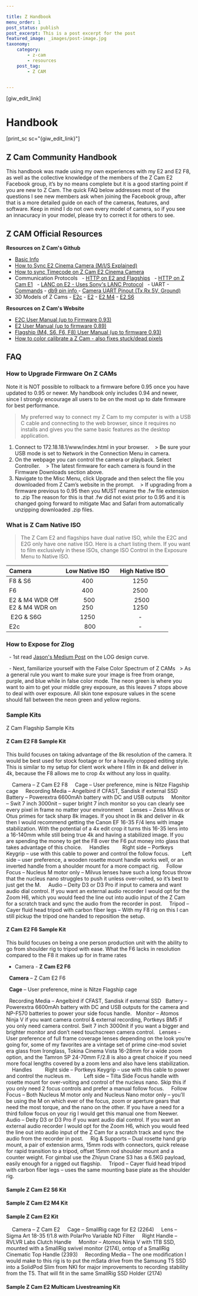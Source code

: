 ```yaml
---

title: Z Handbook
menu_order: 1
post_status: publish
post_excerpt: This is a post excerpt for the post
featured_image: _images/post-image.jpg
taxonomy:
    category:
        - z-cam
        - resources
    post_tag:
        - Z CAM


---
```





[giw_edit_link]



# Handbook 

[print_sc sc="{giw_edit_link}"]

## Z Cam Community Handbook


This handbook was made using my own experiences with my E2 and E2 F8, as well as the collective knowledge of the members of the Z Cam E2 Facebook group, it’s by no means complete but it is a good starting point if you are new to Z Cam. The quick FAQ below addresses most of the questions I see new members ask when joining the Facebook group, after that is a more detailed guide on each of the cameras, features, and software. Keep in mind I do not own every model of camera, so if you see an innacuracy in your model, please try to correct it for others to see.





## Z CAM Official Resources
**Resources on Z Cam's Github**
- [Basic Info](https://github.com/imaginevision/Z-Camera-Doc/blob/master/E2/intro.md "")
- [How to Sync E2 Cinema Camera (M/I/S Explained)](https://github.com/imaginevision/Z-Camera-Doc/blob/master/E2/howto/E2%20Sync%20Cable%20-%20Quick%20User%20Guide.pdf)
- [How to sync Timecode on Z Cam E2 Cinema Camera](https://github.com/imaginevision/Z-Camera-Doc/blob/master/E2/howto/Z-CAM-E2-Synchronize-time-code-with-external-device.pdf)
- Communication Protocols
  - [HTTP on E2 and Flagships](https://github.com/imaginevision/Z-Camera-Doc/blob/master/E2/protocol/http.md)
  - [HTTP on Z Cam E1](https://github.com/imaginevision/Z-Camera-Doc/blob/master/E1/http.md)
  - [LANC on E2 - Uses Sony's LANC Protocol](https://github.com/imaginevision/Z-Camera-Doc/blob/master/E2/protocol/lanc.md)
  - UART - [Commands](https://github.com/imaginevision/Z-Camera-Doc/blob/master/E2/protocol/uart/uart_command.md) - [db9 pin info ](https://github.com/imaginevision/Z-Camera-Doc/blob/master/E2/protocol/uart/db9_pin.md) - [Camera UART Pinout (Tx,Rx,5V, Ground)](https://github.com/imaginevision/Z-Camera-Doc/blob/master/E2/protocol/uart/ctrl_pin.jpg)
- 3D Models of Z Cams - [E2c](https://github.com/imaginevision/Z-Camera-Doc/raw/master/E2/design/E2C_3D.zip) - [E2](https://github.com/imaginevision/Z-Camera-Doc/raw/master/E2/design/E2_3D.zip) - [E2 M4](https://github.com/imaginevision/Z-Camera-Doc/raw/master/E2/design/E2-M4_3D.zip) - [E2 S6](https://github.com/imaginevision/Z-Camera-Doc/raw/master/E2/design/E2-S6_3D.zip)


**Resources on Z Cam's Website**
- [E2C User Manual (up to Firmware 0.93)](https://drive.google.com/file/d/1ABLlbGBeXCJOu-rnCrjw1tevuDleDyoM/view "E2C")
- [E2 User Manual (up to firmware 0.89)](http://www.z-cam.com/wp-content/uploads/2019/10/Z-CAM-E2-User-Manual-draft-v0.6-FW0.89-.pdf "E2")
- [Flagship (M4, S6, F6, F8) User Manual (up to firmware 0.93)](http://www.z-cam.com/wp-content/uploads/2020/04/Z-CAM-E2-Flagship-Series-User-Manual-draft-v0.2-FW0.93-.pdf "Flagship")
- [How to color calibrate a Z Cam - also fixes stuck/dead pixels](http://www.z-cam.com/wp-content/uploads/2020/07/Z-CAM-E2-Hot-Pixel-Calibration-v1.2_draft.pdf "How")


## FAQ



### How to Upgrade Firmware On Z CAMs
Note it is NOT possible to rollback to a firmware before 0.95 once you have updated to 0.95 or newer. My handbook only includes 0.94 and newer, since I strongly encourage all users to be on the most up to date firmware for best performance.
> My preferred way to connect my Z Cam to my computer is with a USB C cable and connecting to the web browser, since it requires no installs and gives you the same basic features as the desktop application.


1. Connect to 172.18.18.1/www/index.html in your browser.
   > Be sure your USB mode is set to Network in the Connection Menu in camera.
   
2. On the webpage you can control the camera or playback. Select Controller.
   > The latest firmware for each camera is found in the Firmware Downloads section above.
   
3. Navigate to the Misc Menu, click Upgrade and then select the file you downloaded from Z Cam’s website in the prompt.
   > If upgrading from a firmware previous to 0.95 then you MUST rename the .fw file extension to .zip The reason for this is that .fw did not exist prior to 0.95 and it is changed going forward to mitigate Mac and Safari from automatically unzipping downloaded .zip files.
   





### What is Z Cam Native ISO  
>The Z Cam E2 and flagships have dual native ISO, while the E2C and E2G only have one native ISO. Here is a chart listing them. If you want to film exclusively in these ISOs, change ISO Control in the Exposure Menu to Native ISO.


| Camera  | Low Native ISO  |  High Native ISO |
| :------------ | :------------: | :------------: |
| F8 & S6  | 400  | 1250  |
| F6  | 400  | 2500  |
| E2 & M4 WDR Off<br>E2 & M4 WDR on  | 500<br>250  | 2500<br>1250  |
|  E2G & S6G | 1250  | -  |
| E2c  |  800 | -  |


### How to Expose for Zlog
  - 1st read [Jason's Medium Post](https://medium.com/@jasonzhang_22759/the-design-of-log-curve-20541efda7fe) on the LOG design curve.
   

  - Next, familiarize yourself with the False Color Spectrum of Z CAMs
  > As a general rule you want to make sure your image is free from orange, purple, and blue while in false color mode. The neon green is where you want to aim to get your middle grey exposure, as this leaves 7 stops above to deal with over exposure. All skin tone exposure values in the scene should fall between the neon green and yellow regions.




### Sample Kits



Z Cam Flagship Sample Kits
#### Z Cam E2 F8 Sample Kit


This build focuses on taking advantage of the 8k resolution of the camera. It would be best used for stock footage or for a heavily cropped editing style. This is similar to my setup for client work where I film in 8k and deliver in 4k, because the F8 allows me to crop 4x without any loss in quality.


    Camera – Z Cam E2 F8
    Cage – User preference, mine is Nitze Flagship cage
    Recording Media – Angelbird if CFAST, Sandisk if external SSD
    Battery – Powerextra 6600mAh battery with DC and USB outputs
    Monitor – Swit 7 inch 3000nit – super bright 7 inch monitor so you can clearly see every pixel in frame no matter your environment
    Lenses – Zeiss Milvus or Otus primes for tack sharp 8k images. If you shoot in 8k and deliver in 4k then I would recommend getting the Canon EF 16-35 F/4 lens with image stabilization. With the potential of a 4x edit crop it turns this 16-35 lens into a 16-140mm while still being true 4k and having a stabilized image. If you are spending the money to get the F8 over the F6 put money into glass that takes advantage of this choice.
    Handles
        Right side – Portkeys Keygrip – use with this cable to power and control the follow focus.
        Left side – user preference, a wooden rosette mount handle works well, or an inverted handle from a shoulder mount for a more compact rig.
    Follow Focus – Nucleus M motor only – Milvus lenses have such a long focus throw that the nucleus nano struggles to push it unless over-volted, so it’s best to just get the M.
    Audio – Deity D3 or D3 Pro if input to camera and want audio dial control. If you want an external audio recorder I would opt for the Zoom H6, which you would feed the line out into audio input of the Z Cam for a scratch track and sync the audio from the recorder in post.
    Tripod – Cayer fluid head tripod with carbon fiber legs – With my F8 rig on this I can still pickup the tripod one handed to reposition the setup.


#### Z Cam E2 F6 Sample Kit



This build focuses on being a one person production unit with the ability to go from shoulder rig to tripod with ease. What the F6 lacks in resolution compared to the F8 it makes up for in frame rates


- Camera - **Z Cam E2 F6**


  **Camera** – Z Cam E2 F6


  **Cage** – User preference, mine is Nitze Flagship cage


  Recording Media – Angelbird if CFAST, Sandisk if external SSD
  Battery – Powerextra 6600mAh battery with DC and USB outputs for the camera and NP-F570 batteries to power your side focus handle.
  Monitor – Atomos Ninja V if you want camera control & external recording, Portkeys BM5 if you only need camera control. Swit 7 inch 3000nit if you want a bigger and brighter monitor and don’t need touchscreen camera control.
  Lenses – User preference of full frame coverage lenses depending on the look you’re going for, some of my favorites are a vintage set of prime cine-mod soviet era glass from Ironglass, Tokina Cinema Vista 16-28mm for a wide zoom option, and the Tamron SP 24-70mm F/2.8 is also a great choice if you need more focal lengths covered by a zoom lens and also have lens stabilization.
    Handles
        Right side – Portkeys Keygrip – use with this cable to power and control the nucleus m.
        Left side – Tilta Side Focus handle with rosette mount for over-volting and control of the nucleus nano. Skip this if you only need 2 focus controls and prefer a manual follow focus.
    Follow Focus – Both Nucleus M motor only and Nucleus Nano motor only – you’ll be using the M on which ever of the focus, zoom or aperture gears that need the most torque, and the nano on the other. If you have a need for a third follow focus on your rig I would get this manual one from Neewer.
    Audio – Deity D3 or D3 Pro if you want audio dial control. If you want an external audio recorder I would opt for the Zoom H6, which you would feed the line out into audio input of the Z Cam for a scratch track and sync the audio from the recorder in post.
    Rig & Supports – Dual rosette hand grip mount, a pair of extension arms, 15mm rods with connectors, quick release for rapid transition to a tripod, offset 15mm rod shoulder mount and a counter weight. For gimbal use the Zhiyun Crane S3 has a 6.5KG payload, easily enough for a rigged out flagship.
    Tripod – Cayer fluid head tripod with carbon fiber legs – uses the same mounting base plate as the shoulder rig.


#### Sample Z Cam E2 S6 Kit


#### Sample Z Cam E2 M4 Kit


#### Sample Z Cam E2 Kit


<!-- This rig is from community member Boyan Ortse from Epic Pixel. -->



    Camera – Z Cam E2
    Cage – SmallRig cage for E2 (2264)
    Lens – Sigma Art 18-35 f/1.8 with PolarPro Variable ND Filter
    Right Handle – RVLVR Labs Clutch Handle
    Monitor – Atomos Ninja V with 1TB SSD, mounted with a SmallRig swivel monitor (2174), ontop of a SmallRig Cinematic Top Handle (2393)
    Recording Media – The one modification I would make to this rig is to put the mSata drive from the Samsung T5 SSD into a SolidPod Slim from NKI for major improvements to recording stability from the T5. That will fit in the same SmallRig SSD Holder (2174)



#### Sample Z Cam E2 Multicam Livestreaming Kit



